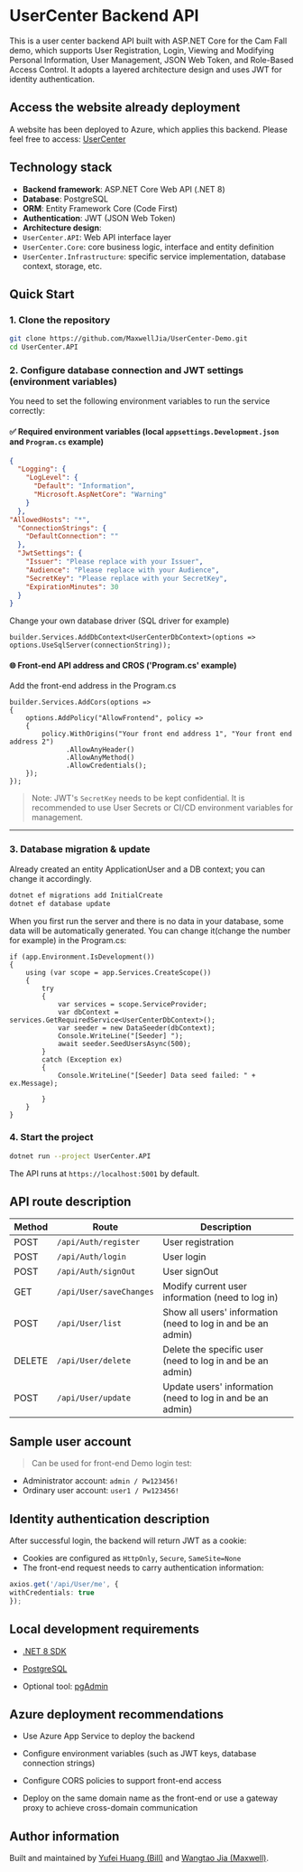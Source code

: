 # UserCenter Backend API

This is a user center backend API built with ASP.NET Core for the Cam Fall demo, which supports User Registration, Login, Viewing and Modifying Personal Information, User Management, JSON Web Token, and Role-Based Access Control. It adopts a layered architecture design and uses JWT for identity authentication.

## Access the website already deployment

A website has been deployed to Azure, which applies this backend. Please feel free to access: [UserCenter](https://thankful-smoke-011c73b00.1.azurestaticapps.net)

## Technology stack

- **Backend framework**: ASP.NET Core Web API (.NET 8)
- **Database**: PostgreSQL
- **ORM**: Entity Framework Core (Code First)
- **Authentication**: JWT (JSON Web Token)
- **Architecture design**:
- `UserCenter.API`: Web API interface layer
- `UserCenter.Core`: core business logic, interface and entity definition
- `UserCenter.Infrastructure`: specific service implementation, database context, storage, etc.

## Quick Start

### 1. Clone the repository

```bash
git clone https://github.com/MaxwellJia/UserCenter-Demo.git
cd UserCenter.API
```

### 2. Configure database connection and JWT settings (environment variables)

You need to set the following environment variables to run the service correctly:

#### ✅ Required environment variables (local `appsettings.Development.json` and `Program.cs` example)

```json
{
  "Logging": {
    "LogLevel": {
      "Default": "Information",
      "Microsoft.AspNetCore": "Warning"
    }
  },
"AllowedHosts": "*",
  "ConnectionStrings": {
    "DefaultConnection": ""
  },
  "JwtSettings": {
    "Issuer": "Please replace with your Issuer",
    "Audience": "Please replace with your Audience",
    "SecretKey": "Please replace with your SecretKey",
    "ExpirationMinutes": 30
  }
}
```

Change your own database driver (SQL driver for example)

```
builder.Services.AddDbContext<UserCenterDbContext>(options => options.UseSqlServer(connectionString));
```

#### 🌐 Front-end API address and CROS ('Program.cs' example)

Add the front-end address in the Program.cs

```env
builder.Services.AddCors(options =>
{
    options.AddPolicy("AllowFrontend", policy =>
    {
        policy.WithOrigins("Your front end address 1", "Your front end address 2")
              .AllowAnyHeader()
              .AllowAnyMethod()
              .AllowCredentials();
    });
});
```

> Note: JWT's `SecretKey` needs to be kept confidential. It is recommended to use User Secrets or CI/CD environment variables for management.

---

### 3. Database migration & update

Already created an entity ApplicationUser and a DB context; you can change it accordingly.

```bash
dotnet ef migrations add InitialCreate
dotnet ef database update
```

When you first run the server and there is no data in your database, some data will be automatically generated. You can change it(change the number for example) in the Program.cs:

```
if (app.Environment.IsDevelopment())
{
    using (var scope = app.Services.CreateScope())
    {
        try
        {
            var services = scope.ServiceProvider;
            var dbContext = services.GetRequiredService<UserCenterDbContext>();
            var seeder = new DataSeeder(dbContext);
            Console.WriteLine("[Seeder] ");
            await seeder.SeedUsersAsync(500); 
        }
        catch (Exception ex)
        {
            Console.WriteLine("[Seeder] Data seed failed: " + ex.Message);

        }
    }
}
```

### 4. Start the project

```bash
dotnet run --project UserCenter.API
```

The API runs at `https://localhost:5001` by default.


## API route description

| Method | Route | Description |
|------|-------------------------|------------------------|
| POST | `/api/Auth/register` | User registration |
| POST | `/api/Auth/login` | User login |
| POST | `/api/Auth/signOut` | User signOut |
| GET | `/api/User/saveChanges` | Modify current user information (need to log in) |
| POST | `/api/User/list` | Show all users' information (need to log in and be an admin) |
| DELETE | `/api/User/delete` | Delete the specific user (need to log in and be an admin) |
| POST | `/api/User/update` | Update users' information (need to log in and be an admin) |

## Sample user account

> Can be used for front-end Demo login test:

- Administrator account: `admin / Pw123456!`
- Ordinary user account: `user1 / Pw123456!`

## Identity authentication description

After successful login, the backend will return JWT as a cookie:

- Cookies are configured as `HttpOnly`, `Secure`, `SameSite=None`
- The front-end request needs to carry authentication information:

```ts
axios.get('/api/User/me', {
withCredentials: true
});
```

## Local development requirements

- [.NET 8 SDK](https://dotnet.microsoft.com/download)

- [PostgreSQL](https://www.postgresql.org/)

- Optional tool: [pgAdmin](https://www.pgadmin.org/)

## Azure deployment recommendations

- Use Azure App Service to deploy the backend

- Configure environment variables (such as JWT keys, database connection strings)

- Configure CORS policies to support front-end access

- Deploy on the same domain name as the front-end or use a gateway proxy to achieve cross-domain communication

## Author information

Built and maintained by [Yufei Huang (Bill)](https://www.linkedin.com/in/yufei-huang-18582426a) and [Wangtao Jia (Maxwell)](https://www.linkedin.com/in/maxwelljia/).
